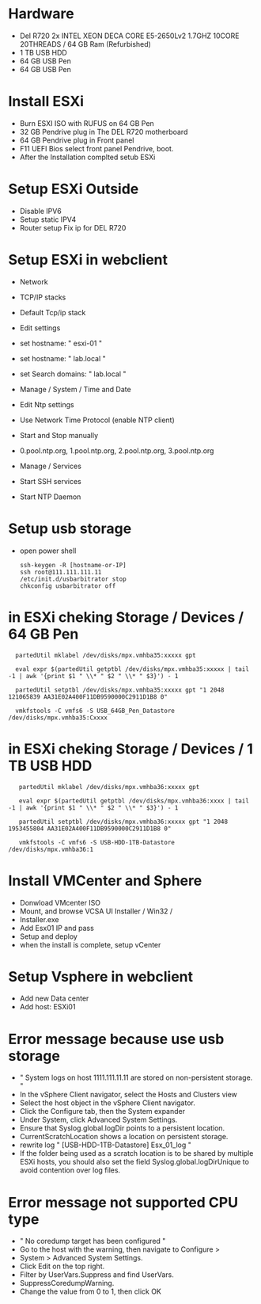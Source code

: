 # Hardware

- Del R720 2x INTEL XEON DECA CORE E5-2650Lv2 1.7GHZ 10CORE 20THREADS / 64 GB Ram  (Refurbished)
- 1 TB USB HDD
- 64 GB USB Pen
- 64 GB USB Pen

# Install ESXi

- Burn ESXI ISO  with RUFUS on 64 GB Pen
- 32 GB Pendrive plug in The DEL R720 motherboard
- 64 GB Pendrive plug in Front panel
- F11 UEFI Bios select front panel Pendrive, boot.
- After the Installation complted setub ESXi

# Setup ESXi Outside

- Disable IPV6
- Setup static IPV4
- Router setup Fix ip for DEL R720


# Setup ESXi in webclient

- Network
- TCP/IP stacks 
- Default Tcp/ip stack
- Edit settings
- set hostname: " esxi-01 "
- set hostname: " lab.local "
- set Search domains: " lab.local "

- Manage / System / Time and Date
- Edit Ntp settings 
- Use Network Time Protocol (enable NTP client) 
- Start and Stop manually
- 0.pool.ntp.org, 1.pool.ntp.org, 2.pool.ntp.org, 3.pool.ntp.org
- Manage / Services
- Start SSH services
- Start NTP Daemon 

# Setup usb storage

- open power shell

      ssh-keygen -R [hostname-or-IP]
      ssh root@111.111.111.11
      /etc/init.d/usbarbitrator stop
      chkconfig usbarbitrator off
# in ESXi cheking Storage / Devices / 64 GB Pen

      partedUtil mklabel /dev/disks/mpx.vmhba35:xxxxx gpt
      
      eval expr $(partedUtil getptbl /dev/disks/mpx.vmhba35:xxxxx | tail -1 | awk '{print $1 " \\* " $2 " \\* " $3}') - 1

      partedUtil setptbl /dev/disks/mpx.vmhba35:xxxxx gpt "1 2048 121065839 AA31E02A400F11DB9590000C2911D1B8 0"

      vmkfstools -C vmfs6 -S USB_64GB_Pen_Datastore /dev/disks/mpx.vmhba35:Cxxxx
 
 # in ESXi cheking Storage / Devices / 1 TB USB HDD

       partedUtil mklabel /dev/disks/mpx.vmhba36:xxxxx gpt

       eval expr $(partedUtil getptbl /dev/disks/mpx.vmhba36:xxxx | tail -1 | awk '{print $1 " \\* " $2 " \\* " $3}') - 1

       partedUtil setptbl /dev/disks/mpx.vmhba36:xxxxx gpt "1 2048 1953455804 AA31E02A400F11DB9590000C2911D1B8 0"

       vmkfstools -C vmfs6 -S USB-HDD-1TB-Datastore /dev/disks/mpx.vmhba36:1

# Install VMCenter and Sphere

- Donwload VMcenter ISO
- Mount, and browse VCSA UI Installer / Win32 / 
- Installer.exe
- Add Esx01 IP and pass
- Setup and deploy
- when the install is complete, setup vCenter

# Setup Vsphere in webclient

- Add new Data center
- Add host: ESXi01

# Error message because use usb storage

- " System logs on host 1111.111.11.11 are stored on non-persistent storage. "
- In the vSphere Client navigator, select the Hosts and Clusters view
- Select the host  object in the vSphere Client navigator.
- Click the Configure tab, then the System expander
- Under System, click Advanced System Settings.
- Ensure that Syslog.global.logDir points to a persistent location.
- CurrentScratchLocation shows a location on persistent storage.
- rewrite log " [USB-HDD-1TB-Datastore] Esx_01_log "
- If the folder being used as a scratch location is to be shared by multiple ESXi hosts, you should also set the field Syslog.global.logDirUnique to avoid contention over log files.

# Error message not supported CPU type

- " No coredump target has been configured "
- Go to the host with the warning, then navigate to Configure > 
- System > Advanced System Settings.
- Click Edit on the top right.
- Filter by UserVars.Suppress and find UserVars.
- SuppressCoredumpWarning.
- Change the value from 0 to 1, then click OK